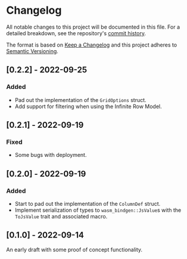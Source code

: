 # Changelog
All notable changes to this project will be documented in this file. For a detailed breakdown, see the repository's [commit history](https://github.com/mfreeborn/ag-grid-rs/commits/main).

The format is based on [Keep a Changelog](http://keepachangelog.com/en/1.0.0/)
and this project adheres to [Semantic Versioning](https://semver.org/spec/v2.0.0.html).

## [0.2.2] - 2022-09-25
### Added
- Pad out the implementation of the `GridOptions` struct.
- Add support for filtering when using the Infinite Row Model.

## [0.2.1] - 2022-09-19
### Fixed
- Some bugs with deployment.

## [0.2.0] - 2022-09-19
### Added
- Start to pad out the implementation of the `ColumnDef` struct.
- Implement serialization of types to `wasm_bindgen::JsValue`s with the `ToJsValue` trait and associated macro.

## [0.1.0] - 2022-09-14
An early draft with some proof of concept functionality.